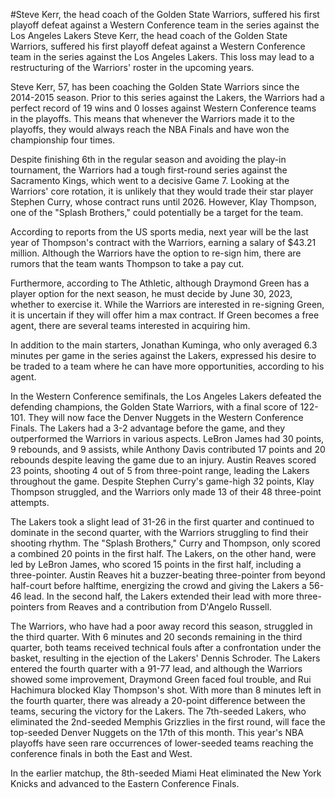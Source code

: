 #Steve Kerr, the head coach of the Golden State Warriors, suffered his first playoff defeat against a Western Conference team in the series against the Los Angeles Lakers 
 Steve Kerr, the head coach of the Golden State Warriors, suffered his first playoff defeat against a Western Conference team in the series against the Los Angeles Lakers. This loss may lead to a restructuring of the Warriors' roster in the upcoming years.

Steve Kerr, 57, has been coaching the Golden State Warriors since the 2014-2015 season. Prior to this series against the Lakers, the Warriors had a perfect record of 19 wins and 0 losses against Western Conference teams in the playoffs. This means that whenever the Warriors made it to the playoffs, they would always reach the NBA Finals and have won the championship four times.

Despite finishing 6th in the regular season and avoiding the play-in tournament, the Warriors had a tough first-round series against the Sacramento Kings, which went to a decisive Game 7. Looking at the Warriors' core rotation, it is unlikely that they would trade their star player Stephen Curry, whose contract runs until 2026. However, Klay Thompson, one of the "Splash Brothers," could potentially be a target for the team.

According to reports from the US sports media, next year will be the last year of Thompson's contract with the Warriors, earning a salary of $43.21 million. Although the Warriors have the option to re-sign him, there are rumors that the team wants Thompson to take a pay cut.

Furthermore, according to The Athletic, although Draymond Green has a player option for the next season, he must decide by June 30, 2023, whether to exercise it. While the Warriors are interested in re-signing Green, it is uncertain if they will offer him a max contract. If Green becomes a free agent, there are several teams interested in acquiring him.

In addition to the main starters, Jonathan Kuminga, who only averaged 6.3 minutes per game in the series against the Lakers, expressed his desire to be traded to a team where he can have more opportunities, according to his agent.

In the Western Conference semifinals, the Los Angeles Lakers defeated the defending champions, the Golden State Warriors, with a final score of 122-101. They will now face the Denver Nuggets in the Western Conference Finals. The Lakers had a 3-2 advantage before the game, and they outperformed the Warriors in various aspects. LeBron James had 30 points, 9 rebounds, and 9 assists, while Anthony Davis contributed 17 points and 20 rebounds despite leaving the game due to an injury. Austin Reaves scored 23 points, shooting 4 out of 5 from three-point range, leading the Lakers throughout the game. Despite Stephen Curry's game-high 32 points, Klay Thompson struggled, and the Warriors only made 13 of their 48 three-point attempts.

The Lakers took a slight lead of 31-26 in the first quarter and continued to dominate in the second quarter, with the Warriors struggling to find their shooting rhythm. The "Splash Brothers," Curry and Thompson, only scored a combined 20 points in the first half. The Lakers, on the other hand, were led by LeBron James, who scored 15 points in the first half, including a three-pointer. Austin Reaves hit a buzzer-beating three-pointer from beyond half-court before halftime, energizing the crowd and giving the Lakers a 56-46 lead. In the second half, the Lakers extended their lead with more three-pointers from Reaves and a contribution from D'Angelo Russell.

The Warriors, who have had a poor away record this season, struggled in the third quarter. With 6 minutes and 20 seconds remaining in the third quarter, both teams received technical fouls after a confrontation under the basket, resulting in the ejection of the Lakers' Dennis Schroder. The Lakers entered the fourth quarter with a 91-77 lead, and although the Warriors showed some improvement, Draymond Green faced foul trouble, and Rui Hachimura blocked Klay Thompson's shot. With more than 8 minutes left in the fourth quarter, there was already a 20-point difference between the teams, securing the victory for the Lakers. The 7th-seeded Lakers, who eliminated the 2nd-seeded Memphis Grizzlies in the first round, will face the top-seeded Denver Nuggets on the 17th of this month. This year's NBA playoffs have seen rare occurrences of lower-seeded teams reaching the conference finals in both the East and West.

In the earlier matchup, the 8th-seeded Miami Heat eliminated the New York Knicks and advanced to the Eastern Conference Finals.